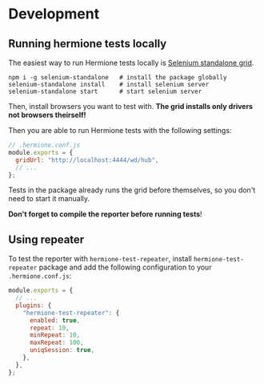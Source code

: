 # Development

## Running hermione tests locally

The easiest way to run Hermione tests locally
is [Selenium standalone grid](https://www.npmjs.com/package/selenium-standalone).

```shell
npm i -g selenium-standalone   # install the package globally
selenium-standalone install    # install selenium server
selenium-standalone start      # start selenium server
```

Then, install browsers you want to test with. **The grid installs only drivers not browsers
theirself!**

Then you are able to run Hermione tests with the following settings:

```js
// .hermione.conf.js
module.exports = {
  gridUrl: "http://localhost:4444/wd/hub",
  // ...
};
```

Tests in the package already runs the grid before themselves, so you don't need to start it
manually.

**Don't forget to compile the reporter before running tests**!

## Using repeater

To test the reporter with `hermione-test-repeater`, install `hermione-test-repeater` package and
add the following configuration to your `.hermione.conf.js`:

```js
module.exports = {
  // ...
  plugins: {
    "hermione-test-repeater": {
      enabled: true,
      repeat: 10,
      minRepeat: 10,
      maxRepeat: 100,
      uniqSession: true,
    },
  },
};
```
